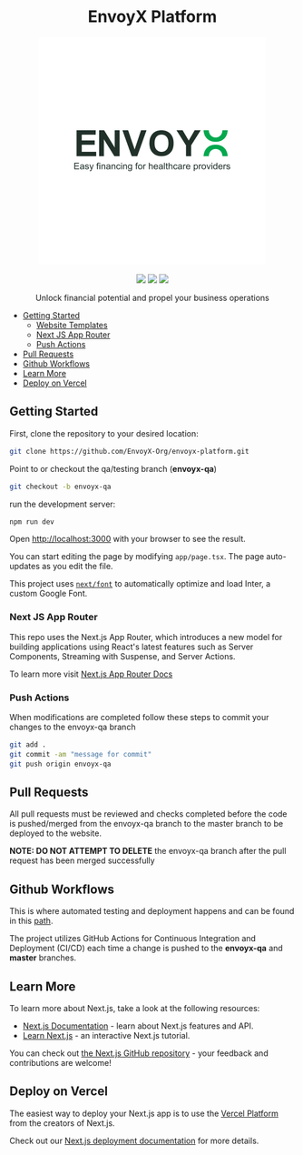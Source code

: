 <h1 align="center">
  EnvoyX Platform
</h1>
<p align="center">
  <img width="400" alt="EnvoyX" src="assets/github/envoyx-white.png" />
</p>
<p align="center">
  <a href="https://github.com/metaplex-foundation/mpl-bubblegum/actions/workflows/main.yml"><img src="https://img.shields.io/github/actions/workflow/status/metaplex-foundation/mpl-bubblegum/main.yml?logo=GitHub" /></a>
  <a href="https://www.npmjs.com/package/@metaplex-foundation/mpl-bubblegum"><img src="https://img.shields.io/npm/v/%40metaplex-foundation%2Fmpl-bubblegum?logo=npm&color=377CC0" /></a>
  <a href="https://crates.io/crates/mpl-bubblegum"><img src="https://img.shields.io/crates/v/mpl-bubblegum?logo=rust" /></a>
</p>
<p align="center">
  Unlock financial potential and propel your business operations
</p>


- [Getting Started](#getting-started)
  - [Website Templates](#website-templates)
  - [Next JS App Router](#next-js-app-router)
  - [Push Actions](#push-actions)
- [Pull Requests](#pull-requests)
- [Github Workflows](#github-workflows)
- [Learn More](#learn-more)
- [Deploy on Vercel](#deploy-on-vercel)
   

## Getting Started
First, clone the repository to your desired location: 
```bash
git clone https://github.com/EnvoyX-Org/envoyx-platform.git
```
Point to or checkout the qa/testing branch (<b>envoyx-qa</b>)
```bash
git checkout -b envoyx-qa
```
run the development server:
```bash
npm run dev
```

Open [http://localhost:3000](http://localhost:3000) with your browser to see the result.

You can start editing the page by modifying `app/page.tsx`. The page auto-updates as you edit the file.

This project uses [`next/font`](https://nextjs.org/docs/basic-features/font-optimization) to automatically optimize and load Inter, a custom Google Font.


### Next JS App Router
This repo uses the Next.js App Router, which introduces a new model for building applications using React's latest features such as Server Components, Streaming with Suspense, and Server Actions.

To learn more visit [Next.js App Router Docs](https://nextjs.org/docs/app)

### Push Actions
When modifications are completed follow these steps to commit your changes to the envoyx-qa branch
```bash
git add .
git commit -am "message for commit"
git push origin envoyx-qa
```

   
## Pull Requests
All pull requests must be reviewed and checks completed before the code is pushed/merged from the envoyx-qa branch to the master branch to be deployed to the website.

<b>NOTE: DO NOT ATTEMPT TO DELETE</b> the envoyx-qa branch after the pull request has been merged successfully

## Github Workflows
This is where automated testing and deployment happens and can be found in this [path](./.github/workflows/lint.yml). 

The project utilizes GitHub Actions for Continuous Integration and Deployment (CI/CD) each time a change is pushed to the <b>envoyx-qa</b> and <b>master</b> branches.

## Learn More

To learn more about Next.js, take a look at the following resources:

- [Next.js Documentation](https://nextjs.org/docs) - learn about Next.js features and API.
- [Learn Next.js](https://nextjs.org/learn) - an interactive Next.js tutorial.

You can check out [the Next.js GitHub repository](https://github.com/vercel/next.js/) - your feedback and contributions are welcome!

## Deploy on Vercel

The easiest way to deploy your Next.js app is to use the [Vercel Platform](https://vercel.com/new?utm_medium=default-template&filter=next.js&utm_source=create-next-app&utm_campaign=create-next-app-readme) from the creators of Next.js.

Check out our [Next.js deployment documentation](https://nextjs.org/docs/deployment) for more details.
